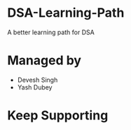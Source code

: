 # DSA-Learning-Path

A better learning path for DSA

# Managed by
 - Devesh Singh
 - Yash Dubey 

# Keep Supporting
